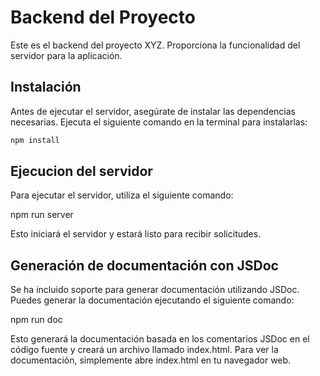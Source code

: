 # Backend del Proyecto

Este es el backend del proyecto XYZ. Proporciona la funcionalidad del servidor para la aplicación.

## Instalación

Antes de ejecutar el servidor, asegúrate de instalar las dependencias necesarias. Ejecuta el siguiente comando en la terminal para instalarlas:

```bash
npm install
```

## Ejecucion del servidor

Para ejecutar el servidor, utiliza el siguiente comando:

npm run server

Esto iniciará el servidor y estará listo para recibir solicitudes.

## Generación de documentación con JSDoc

Se ha incluido soporte para generar documentación utilizando JSDoc. Puedes generar la documentación ejecutando el siguiente comando:

npm run doc

Esto generará la documentación basada en los comentarios JSDoc en el código fuente y creará un archivo llamado index.html. Para ver la documentación, simplemente abre index.html en tu navegador web.